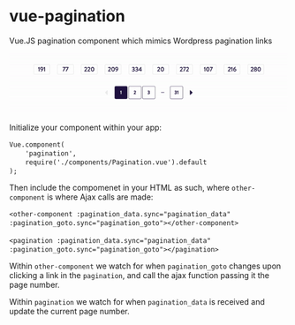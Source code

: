 # vue-pagination
Vue.JS pagination component which mimics Wordpress pagination links

![foo](https://raw.githubusercontent.com/zenithtech/vue-pagination/master/menu.gif)


Initialize your component within your app:
```
Vue.component(
	'pagination',
	require('./components/Pagination.vue').default
);
```

Then include the compomenet in your HTML as such, where `other-component` is where Ajax calls are made:

```
<other-component :pagination_data.sync="pagination_data" :pagination_goto.sync="pagination_goto"></other-component>

<pagination :pagination_data.sync="pagination_data" :pagination_goto.sync="pagination_goto"></pagination>
```

Within `other-component` we watch for when `pagination_goto` changes upon clicking a link in the `pagination`, and call the ajax function passing it the page number.

Within `pagination` we watch for when `pagination_data` is received and update the current page number.
